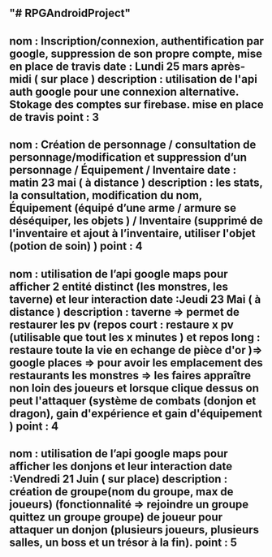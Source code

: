 "# RPGAndroidProject" 
-------------------------------------------------------------------------------------------------------------------------------------------
nom : Inscription/connexion, authentification par google, suppression de son propre compte, mise en place de travis 
	date : Lundi 25 mars après-midi ( sur place )
	description :  utilisation de l'api auth google pour une connexion alternative. Stokage des comptes sur firebase.
	mise en place de travis 
point : 3 
-------------------------------------------------------------------------------------------------------------------------------------------
nom : Création de personnage / consultation de personnage/modification et suppression d’un personnage / Équipement / Inventaire 
	date : matin 23 mai ( à distance )
	description : les stats, la consultation, modification du nom, Équipement (équipé d’une arme / armure se déséquiper, les objets  ) 	   / Inventaire (supprimé de l'inventaire et ajout à l’inventaire, utiliser l'objet (potion de soin) )
point : 4
-------------------------------------------------------------------------------------------------------------------------------------------
nom : utilisation de l’api google maps pour afficher 2 entité distinct (les monstres, les taverne) et leur interaction
	date :Jeudi 23 Mai ( à distance )
	description : 
  	taverne => permet de restaurer les pv (repos court : restaure x pv (utilisable que tout les x minutes ) et repos long : restaure toute la vie en echange de pièce d'or )=> google places => pour avoir les emplacement des restaurants
	les monstres => les faires appraître non loin des joueurs et lorsque clique dessus on peut l'attaquer (système de combats (donjon et dragon), gain d'expérience et gain d'équipement )
point : 4
-------------------------------------------------------------------------------------------------------------------------------------------
nom : utilisation de l’api google maps pour afficher les donjons et leur interaction
	date :Vendredi 21 Juin ( sur place)
	description : création de groupe(nom du groupe, max de joueurs) (fonctionnalité => rejoindre un groupe quittez un groupe groupe) de joueur pour attaquer un donjon (plusieurs joueurs, plusieurs salles, un boss et un trésor à la fin).
point : 5
-------------------------------------------------------------------------------------------------------------------------------------------
